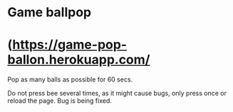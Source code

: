 # Game ballpop

# (https://game-pop-ballon.herokuapp.com/

Pop as many balls as possible for 60 secs.

Do not press bee several times, as it might cause bugs, only press once or reload the page. Bug is being fixed.
